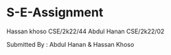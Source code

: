 # S-E-Assignment

Hassan khoso CSE/2k22/44
Abdul Hanan CSE/2k22/02

Submitted By : Abdul Hanan & Hassan Khoso

